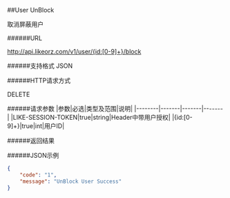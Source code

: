 ##User UnBlock取消屏蔽用户######URLhttp://api.likeorz.com/v1/user/{id:[0-9]+}/block######支持格式JSON######HTTP请求方式DELETE######请求参数|参数|必选|类型及范围|说明||--------|-------|-------|-------||LIKE-SESSION-TOKEN|true|string|Header中带用户授权||{id:[0-9]+}|true|int|用户ID|######返回结果######JSON示例```json{    "code": "1",     "message": "UnBlock User Success"}```